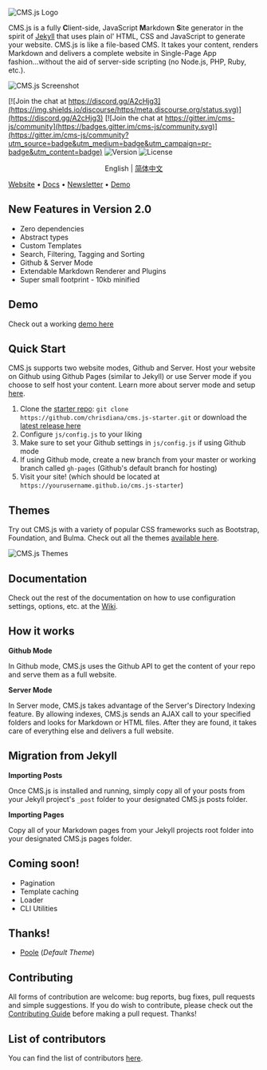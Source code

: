 ![CMS.js Logo](https://raw.githubusercontent.com/chrisdiana/cms.js/gh-pages/img/logo-md.png)

CMS.js is a fully **C**lient-side, JavaScript **M**arkdown **S**ite generator in the spirit of [Jekyll](https://github.com/jekyll/jekyll) that uses plain ol' HTML, CSS and JavaScript to generate your website. CMS.js is like a file-based CMS.
It takes your content, renders Markdown and delivers a complete website in Single-Page App fashion...without the aid of server-side scripting (no Node.js, PHP, Ruby, etc.).

![CMS.js Screenshot](https://raw.githubusercontent.com/chrisdiana/cms.js/gh-pages/img/screenshot.png)


[![Join the chat at https://discord.gg/A2cHjg3](https://img.shields.io/discourse/https/meta.discourse.org/status.svg)](https://discord.gg/A2cHjg3)
[![Join the chat at https://gitter.im/cms-js/community](https://badges.gitter.im/cms-js/community.svg)](https://gitter.im/cms-js/community?utm_source=badge&utm_medium=badge&utm_campaign=pr-badge&utm_content=badge)
![Version](https://img.shields.io/github/package-json/v/chrisdiana/cms.js.svg)
![License](https://img.shields.io/github/license/chrisdiana/cms.js.svg)


<p align="center">
  <span>English</span> |
  <a href="./README-zh.md">简体中文</a>
</p>


[Website](http://chrisdiana.github.io/cms.js/) • [Docs](https://github.com/chrisdiana/cms.js/wiki) • [Newsletter](http://eepurl.com/dN-e3j) • [Demo](http://chrisdiana.github.io/cms.js/demo)


## New Features in Version 2.0

* Zero dependencies
* Abstract types
* Custom Templates
* Search, Filtering, Tagging and Sorting
* Github & Server Mode
* Extendable Markdown Renderer and Plugins
* Super small footprint - 10kb minified


## Demo

Check out a working [demo here](http://chrisdiana.github.io/cms.js/demo)


## Quick Start

CMS.js supports two website modes, Github and Server. Host your website on Github using Github Pages (similar to Jekyll) or use Server mode if you choose to self host your content. Learn more about server mode and setup [here](https://github.com/chrisdiana/cms.js/wiki/Server-Mode).

1. Clone the [starter repo](https://github.com/chrisdiana/cms.js-starter): `git clone https://github.com/chrisdiana/cms.js-starter.git` or download the [latest release here](https://github.com/chrisdiana/cms.js/releases/latest)
2. Configure `js/config.js` to your liking
3. Make sure to set your Github settings in `js/config.js` if using Github mode
4. If using Github mode, create a new branch from your master or working branch called `gh-pages` (Github's default branch for hosting)
5. Visit your site! (which should be located at `https://yourusername.github.io/cms.js-starter`)


## Themes

Try out CMS.js with a variety of popular CSS frameworks such as Bootstrap, Foundation, and Bulma. Check out all the themes [available here](https://chrisdiana.github.io/cms.js-themes).

![CMS.js Themes](./img/themes.png)


## Documentation
Check out the rest of the documentation on how to use configuration settings, options, etc. at the [Wiki](https://github.com/chrisdiana/cms.js/wiki).


## How it works

**Github Mode**

In Github mode, CMS.js uses the Github API to get the content of your repo and serve them as a full website.

**Server Mode**

In Server mode, CMS.js takes advantage of the Server's Directory Indexing feature. By allowing indexes, CMS.js sends an AJAX call to your specified folders and looks for Markdown or HTML files.
After they are found, it takes care of everything else and delivers a full website.


## Migration from Jekyll

**Importing Posts**

Once CMS.js is installed and running, simply copy all of your posts from your Jekyll project's `_post` folder to your designated CMS.js posts folder.

**Importing Pages**

Copy all of your Markdown pages from your Jekyll projects root folder into your designated CMS.js pages folder.


## Coming soon!

* Pagination
* Template caching
* Loader
* CLI Utilities


## Thanks!

* [Poole](https://github.com/poole/poole) (*Default Theme*)


## Contributing

All forms of contribution are welcome: bug reports, bug fixes, pull requests and simple suggestions. If you do wish to contribute, please check out the [Contributing Guide](https://github.com/chrisdiana/cms.js/wiki/Contributing-Guide) before making a pull request. Thanks!


## List of contributors

You can find the list of contributors [here](https://github.com/chrisdiana/cms.js/graphs/contributors).
